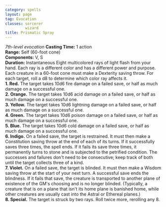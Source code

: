 ```yaml
---
category: spells
layout: page
tag: Evocation
classes: sorcerer
         wizard
title: Prismatic Spray 
---
```

_7th-level evocation_ 
**Casting Time:** 1 action    
**Range:** Self (60-foot cone)    
**Components:** V, S    
**Duration:** Instantaneous 
Eight multicolored rays of light flash from your hand. Each ray is a different color and has a different power and purpose. Each creature in a 60-foot cone must make a Dexterity saving throw. For each target, roll a d8 to determine which color ray affects it.    
**1. Red.** The target takes 10d6 fire damage on a failed save, or half as much damage on a successful one.    
**2. Orange.** The target takes 10d6 acid damage on a failed save, or half as much damage on a successful one.    
**3. Yellow.** The target takes 10d6 lightning damage on a failed save, or half as much damage on a successful one.    
**4. Green.** The target takes 10d6 poison damage on a failed save, or half as much damage on a successful one.    
**5. Blue.** The target takes 10d6 cold damage on a failed save, or half as much damage on a successful one.    
**6. Indigo.** On a failed save, the target is restrained. It must then make a Constitution saving throw at the end of each of its turns. If it successfully saves three times, the spell ends. If it fails its save three times, it permanently turns to stone and is subjected to the petrified condition. The successes and failures don't need to be consecutive; keep track of both until the target collects three of a kind.    
**7. Violet.** On a failed save, the target is blinded. It must then make a Wisdom saving throw at the start of your next turn. A successful save ends the blindness. If it fails that save, the creature is transported to another plane of existence of the GM's choosing and is no longer blinded. (Typically, a creature that is on a plane that isn't its home plane is banished home, while other creatures are usually cast into the Astral or Ethereal planes.)    
**8. Special.** The target is struck by two rays. Roll twice more, rerolling any 8. 
